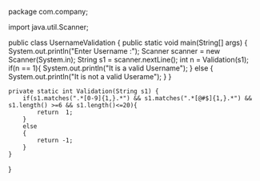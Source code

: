 package com.company;

import java.util.Scanner;

public class UsernameValidation {
    public static void main(String[] args) {
        System.out.println("Enter Username :");
        Scanner scanner = new Scanner(System.in);
        String s1 = scanner.nextLine();
          int n = Validation(s1);
          if(n == 1){
              System.out.println("It is a valid Username");
          }
          else {
              System.out.println("It is not a valid Userame");
          }
    }

    private static int Validation(String s1) {
        if(s1.matches(".*[0-9]{1,}.*") && s1.matches(".*[@#$]{1,}.*") && s1.length() >=6 && s1.length()<=20){
            return  1;
        }
        else
        {
            return -1;
        }
    }
}
